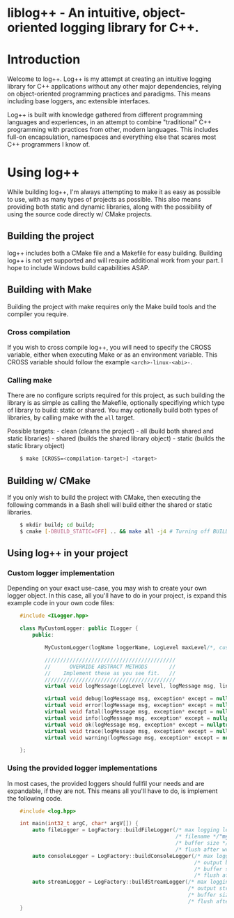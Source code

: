 # liblog++ - An intuitive, object-oriented logging library for C++.

# Introduction

Welcome to log++.
Log++ is my attempt at creating an intuitive logging library for C++ applications without any other major dependencies,
relying on object-oriented programming practices and paradigms.
This means including base loggers, anc extensible interfaces.

Log++ is built with knowledge gathered from different programming languages and experiences, in an attempt to 
combine "traditional" C++ programming with practices from other, modern languages.
This includes full-on encapsulation, namespaces and everything else that scares most C++ programmers I know of.

# Using log++

While building log++, I'm always attempting to make it as easy as possible to use, with as many types of projects as possible. 
This also means providing both static and dynamic libraries, along with the possibility of using the source code directly w/ CMake projects.

## Building the project

log++ includes both a CMake file and a Makefile for easy building.
Building log++ is not yet supported and will require additional work from your part.
I hope to include Windows build capabilities ASAP.

## Building with Make

Building the project with make requires only the Make build tools and the compiler you require.

### Cross compilation

If you wish to cross compile log++, you will need to specify the CROSS variable, either when executing Make or as an environment variable.
This CROSS variable should follow the example `<arch>-linux-<abi>-`.

### Calling make

There are no configure scripts required for this project, as such building the library is as simple as calling the Makefile, 
optionally specifiying which type of library to build: static or shared.
You may optionally build both types of libraries, by calling make with the `all` target.

Possible targets:
    - clean (cleans the project)
    - all (build both shared and static libraries)
    - shared (builds the shared library object)
    - static (builds the static library object)

```bash
    $ make [CROSS=<compilation-target>] <target>
```

## Building w/ CMake

If you only wish to build the project with CMake, then executing the following commands in a Bash shell will build either the shared or static libraries.

```bash
    $ mkdir build; cd build;
    $ cmake [-DBUILD_STATIC=OFF] .. && make all -j4 # Turning off BUILD_STATIC will build the dynamic library
```

## Using log++ in your project

### Custom logger implementation
Depending on your exact use-case, you may wish to create your own logger object.
In this case, all you'll have to do in your project, is expand this example code in your own code files:

```cpp
    #include <ILogger.hpp>

    class MyCustomLogger: public ILogger {
        public:

            MyCustomLogger(logName loggerName, LogLevel maxLevel/*, custom params?*/): ILogger(logName, maxLevel) {}

            //////////////////////////////////////////
            //      OVERRIDE ABSTRACT METHODS       //
            //    Implement these as you see fit.   //
            //////////////////////////////////////////
            virtual void logMessage(LogLevel level, logMessage msg, lineNo line = -1, funcName function = "");

            virtual void debug(logMessage msg, exception* except = nullptr, lineNo line = -1, funcName func = "");
            virtual void error(logMessage msg, exception* except = nullptr, lineNo line = -1, funcName func = "");
            virtual void fatal(logMessage msg, exception* except = nullptr, lineNo line = -1, funcName func = "");
            virtual void info(logMessage msg, exception* except = nullptr, lineNo line = -1, funcName func = "");
            virtual void ok(logMessage msg, exception* except = nullptr, lineNo line = -1, funcName func = "");
            virtual void trace(logMessage msg, exception* except = nullptr, lineNo line = -1, funcName func = "");
            virtual void warning(logMessage msg, exception* except = nullptr, lineNo line = -1, funcName func = "");

    };
```

### Using the provided logger implementations

In most cases, the provided loggers should fullfil your needs and are expandable, if they are not.
This means all you'll have to do, is implement the following code.

```cpp
    #include <log.hpp>

    int main(int32_t argC, char* argV[]) {
        auto fileLogger = LogFactory::buildFileLogger(/* max logging level */LogLevel::Trace, 
                                                      /* filename */"my.log", 
                                                      /* buffer size */4096/*B*/,
                                                      /* flush after write */false);
        auto consoleLogger = LogFactory::buildConsoleLogger(/* max logging level */LogLevel::Trace,
                                                            /* output bad logs to stderr */true,
                                                            /* buffer size */4096,
                                                            /* flush after write */false);
        auto streamLogger = LogFactory::buildStreamLogger(/* max logging level */LogLevel::Trace,
                                                          /* output stream */myStream,
                                                          /* buffer size */4096,
                                                          /* flush after write */false);
    }
```
